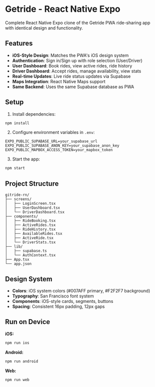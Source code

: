 # Getride - React Native Expo

Complete React Native Expo clone of the Getride PWA ride-sharing app with identical design and functionality.

## Features

- **iOS-Style Design**: Matches the PWA's iOS design system
- **Authentication**: Sign in/Sign up with role selection (User/Driver)
- **User Dashboard**: Book rides, view active rides, ride history
- **Driver Dashboard**: Accept rides, manage availability, view stats
- **Real-time Updates**: Live ride status updates via Supabase
- **Maps Integration**: React Native Maps support
- **Same Backend**: Uses the same Supabase database as PWA

## Setup

1. Install dependencies:
```bash
npm install
```

2. Configure environment variables in `.env`:
```
EXPO_PUBLIC_SUPABASE_URL=your_supabase_url
EXPO_PUBLIC_SUPABASE_ANON_KEY=your_supabase_anon_key
EXPO_PUBLIC_MAPBOX_ACCESS_TOKEN=your_mapbox_token
```

3. Start the app:
```bash
npm start
```

## Project Structure

```
gitride-rn/
├── screens/
│   ├── LoginScreen.tsx
│   ├── UserDashboard.tsx
│   └── DriverDashboard.tsx
├── components/
│   ├── RideBooking.tsx
│   ├── ActiveRides.tsx
│   ├── RideHistory.tsx
│   ├── AvailableRides.tsx
│   ├── ActiveRide.tsx
│   └── DriverStats.tsx
├── lib/
│   ├── supabase.ts
│   └── AuthContext.tsx
├── App.tsx
└── app.json
```

## Design System

- **Colors**: iOS system colors (#007AFF primary, #F2F2F7 background)
- **Typography**: San Francisco font system
- **Components**: iOS-style cards, segments, buttons
- **Spacing**: Consistent 16px padding, 12px gaps

## Run on Device

**iOS:**
```bash
npm run ios
```

**Android:**
```bash
npm run android
```

**Web:**
```bash
npm run web
```
